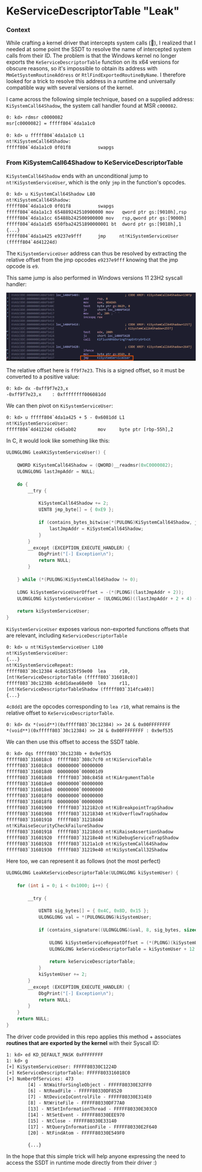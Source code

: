 
# KeServiceDescriptorTable "Leak"

### Context 

While crafting a kernel driver that intercepts system calls (👀), I realized that I needed at some point the SSDT to resolve the name of intercepted system calls from their ID. The problem is that the Windows kernel no longer exports the ``KeServiceDescriptorTable`` function on its x64 versions for obscure reasons, so it's impossible to obtain its address with  ``MmGetSystemRoutineAddress`` or ``RtlFindExportedRoutineByName``. I therefore looked for a trick to resolve this address in a runtime and universally compatible way with several versions of the kernel. 

I came across the following simple technique, based on a supplied address: ``KiSystemCall64Shadow``, the system call handler found at MSR ``c000082``.

```
0: kd> rdmsr c0000082
msr[c0000082] = fffff804`4da1a1c0

0: kd> u fffff804`4da1a1c0 L1
nt!KiSystemCall64Shadow:
fffff804`4da1a1c0 0f01f8          swapgs
```

### From KiSystemCall64Shadow to KeServiceDescriptorTable

``KiSystemCall64Shadow`` ends with an unconditional jump to ``nt!KiSystemServiceUser``, which is the only ``jmp`` in the function's opcodes.

```
0: kd> u KiSystemCall64Shadow L80
nt!KiSystemCall64Shadow:
fffff804`4da1a1c0 0f01f8          swapgs
fffff804`4da1a1c3 654889242510900000 mov   qword ptr gs:[9010h],rsp
fffff804`4da1a1cc 65488b242500900000 mov   rsp,qword ptr gs:[9000h]
fffff804`4da1a1d5 650fba24251890000001 bt  dword ptr gs:[9018h],1
{...}
fffff804`4da1a425 e9237e9fff      jmp     nt!KiSystemServiceUser (fffff804`4d41224d)
```

The ``KiSystemServiceUser`` address can thus be resolved by extracting the relative offset from the jmp opcodes ``e9237e9fff`` knowing that the jmp opcode is ``e9``.

This same jump is also performed in Windows versions 11 23H2 syscall handler:

![](image-1.png)

The relative offset here is ``ff9f7e23``. This is a signed offset, so it must be converted to a positive value: 

```
0: kd> dx -0xff9f7e23,x
-0xff9f7e23,x    : 0xffffffff006081dd
```

We can then pivot on ``KiSystemServiceUser``:

```
0: kd> u fffff804`4da1a425 + 5 - 0x6081dd L1
nt!KiSystemServiceUser:
fffff804`4d41224d c645ab02        mov     byte ptr [rbp-55h],2
```

In C, it would look like something like this:

```c
ULONGLONG LeakKiSystemServiceUser() {

    QWORD KiSystemCall64Shadow = (QWORD)__readmsr(0xC0000082);
    ULONGLONG lastJmpAddr = NULL;

    do {
        __try {

            KiSystemCall64Shadow += 2;
            UINT8 jmp_byte[] = { 0xE9 };

            if (contains_bytes_bitwise(*(PULONG)KiSystemCall64Shadow, jmp_byte, 1)) {
                lastJmpAddr = KiSystemCall64Shadow;
            }
        }
        __except (EXCEPTION_EXECUTE_HANDLER) {
            DbgPrint("[-] Exception\n");
            return NULL;
        }

    } while (*(PULONG)KiSystemCall64Shadow != 0);

    LONG kiSystemServiceUserOffset = -(*(PLONG)(lastJmpAddr + 2));
    ULONGLONG kiSystemServiceUser = (ULONGLONG)((lastJmpAddr + 2 + 4) - (LONG)kiSystemServiceUserOffset);

    return kiSystemServiceUser;
}
```

``KiSystemServiceUser`` exposes various non-exported functions offsets that are relevant, including ``KeServiceDescriptorTable``

```
0: kd> u nt!KiSystemServiceUser L100
nt!KiSystemServiceUser:
{...}
nt!KiSystemServiceRepeat:
fffff803`30c12384 4c8d1535f59e00  lea     r10,[nt!KeServiceDescriptorTable (fffff803`316018c0)]
fffff803`30c1238b 4c8d1daea68e00  lea     r11,[nt!KeServiceDescriptorTableShadow (fffff803`314fca40)]
{...}
```

``4c8dd1`` are the opcodes corresponding to ``lea r10``, what remains is the relative offset to ``KeServiceDescriptorTable``.

```
0: kd> dx *(void**)(0xfffff803`30c12384) >> 24 & 0x00FFFFFFFF
*(void**)(0xfffff803`30c12384) >> 24 & 0x00FFFFFFFF : 0x9ef535
```

We can then use this offset to access the SSDT table.

```
0: kd> dqs fffff803`30c1238b + 0x9ef535
fffff803`316018c0  fffff803`308c7cf0 nt!KiServiceTable
fffff803`316018c8  00000000`00000000
fffff803`316018d0  00000000`000001d9
fffff803`316018d8  fffff803`308c8458 nt!KiArgumentTable
fffff803`316018e0  00000000`00000000
fffff803`316018e8  00000000`00000000
fffff803`316018f0  00000000`00000000
fffff803`316018f8  00000000`00000000
fffff803`31601900  fffff803`312182c0 nt!KiBreakpointTrapShadow
fffff803`31601908  fffff803`31218340 nt!KiOverflowTrapShadow
fffff803`31601910  fffff803`31218d40 nt!KiRaiseSecurityCheckFailureShadow
fffff803`31601918  fffff803`31218dc0 nt!KiRaiseAssertionShadow
fffff803`31601920  fffff803`31218e40 nt!KiDebugServiceTrapShadow
fffff803`31601928  fffff803`3121a1c0 nt!KiSystemCall64Shadow
fffff803`31601930  fffff803`31219e40 nt!KiSystemCall32Shadow
```

Here too, we can represent it as follows (not the most perfect)

```c
ULONGLONG LeakKeServiceDescriptorTable(ULONGLONG kiSystemUser) {

    for (int i = 0; i < 0x1000; i++) {

        __try {

            UINT8 sig_bytes[] = { 0x4C, 0x8D, 0x15 };
            ULONGLONG val = *(PULONGLONG)kiSystemUser;

            if (contains_signature((ULONGLONG)&val, 8, sig_bytes, sizeof(sig_bytes))) {

                ULONG kiSystemServiceRepeatOffset = (*(PLONG)(kiSystemUser + 8));
                ULONGLONG keServiceDescriptorTable = kiSystemUser + 12 + kiSystemServiceRepeatOffset;

                return keServiceDescriptorTable;
            }
            kiSystemUser += 2;
        }
        __except (EXCEPTION_EXECUTE_HANDLER) {
            DbgPrint("[-] Exception\n");
            return NULL;
        }
    }
    return NULL;
}
```

The driver code provided in this repo applies this method + associates **routines that are exported by the kernel** with their Syscall ID:

```
1: kd> ed KD_DEFAULT_MASK 0xFFFFFFFF
1: kd> g
[+] KiSystemServiceUser: FFFFF80330C1224D
[+] KeServiceDescriptorTable: FFFFF803316018C0
[+] NumberOfServices: 473
		[4] - NtWaitForSingleObject - FFFFF80330E32FF0
		[6] - NtReadFile - FFFFF80330DF8520
		[7] - NtDeviceIoControlFile - FFFFF80330E314E0
		[8] - NtWriteFile - FFFFF80330DF77A0
		[13] - NtSetInformationThread - FFFFF80330E303C0
		[14] - NtSetEvent - FFFFF80330EEE970
		[15] - NtClose - FFFFF80330E33140
		[17] - NtQueryInformationFile - FFFFF80330E2F640
		[20] - NtFindAtom - FFFFF80330E549F0

		{...}
```

In the hope that this simple trick will help anyone expressing the need to access the SSDT in runtime mode directly from their driver :)
